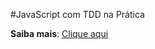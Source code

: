 #JavaScript com TDD na Prática

**Saiba mais**: [Clique aqui](https://www.udemy.com/js-com-tdd-na-pratica/)